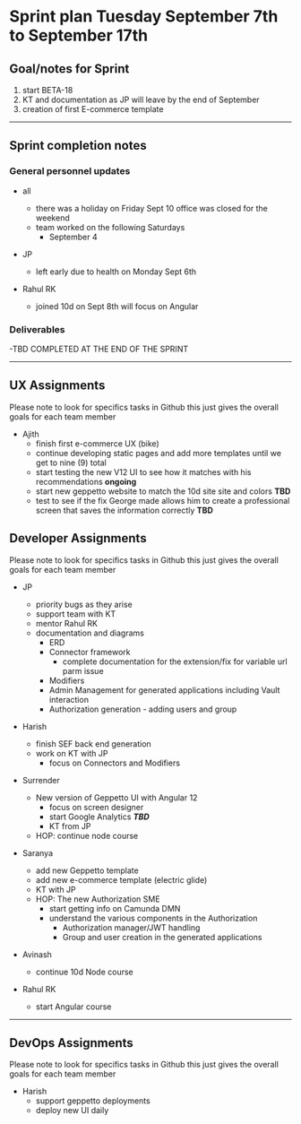 # Sprint plan Tuesday September 7th to September 17th

## Goal/notes for Sprint

1. start BETA-18
2. KT and documentation as JP will leave by the end of September
3. creation of first E-commerce template

---

## Sprint completion notes

### General personnel updates

- all
  - there was a holiday on Friday Sept 10 office was closed for the weekend
  - team worked on the following Saturdays
    - September 4

- JP
  - left early due to health on Monday Sept 6th

- Rahul RK
  - joined 10d on Sept 8th will focus on Angular

### Deliverables

-TBD COMPLETED AT THE END OF THE SPRINT

---

## UX Assignments

Please note to look for specifics tasks in Github this just gives the overall goals for each team member

- Ajith
  - finish first e-commerce UX (bike)
  - continue developing static pages and add more templates until we get to nine (9) total
  - start testing the new V12 UI to see how it matches with his recommendations **ongoing**
  - start new geppetto website to match the 10d site site and colors **TBD**
  - test to see if the fix George made allows him to create a professional screen that saves the information correctly **TBD**
  
## Developer Assignments

Please note to look for specifics tasks in Github this just gives the overall goals for each team member

- JP

  - priority bugs as they arise
  - support team with KT
  - mentor Rahul RK
  - documentation and diagrams
    - ERD
    - Connector framework
      - complete documentation for the extension/fix for variable url parm issue
    - Modifiers
    - Admin Management for generated applications including Vault interaction
    - Authorization generation - adding users and group

- Harish

  - finish SEF back end generation
  - work on KT with JP
    - focus on Connectors and Modifiers

- Surrender

  - New version of Geppetto UI with Angular 12
    - focus on screen designer
    - start Google Analytics ***TBD***
    - KT from JP
  - HOP: continue node course

- Saranya
  - add new Geppetto template
  - add new e-commerce template (electric glide)
  - KT with JP
  - HOP: The new Authorization SME
    - start getting info on Camunda DMN
    - understand the various components in the Authorization
      - Authorization manager/JWT handling
      - Group and user creation in the generated applications

- Avinash
  - continue 10d Node course

- Rahul RK
  - start Angular course

---

## DevOps Assignments

Please note to look for specifics tasks in Github this just gives the overall goals for each team member

- Harish
  - support geppetto deployments
  - deploy new UI daily
